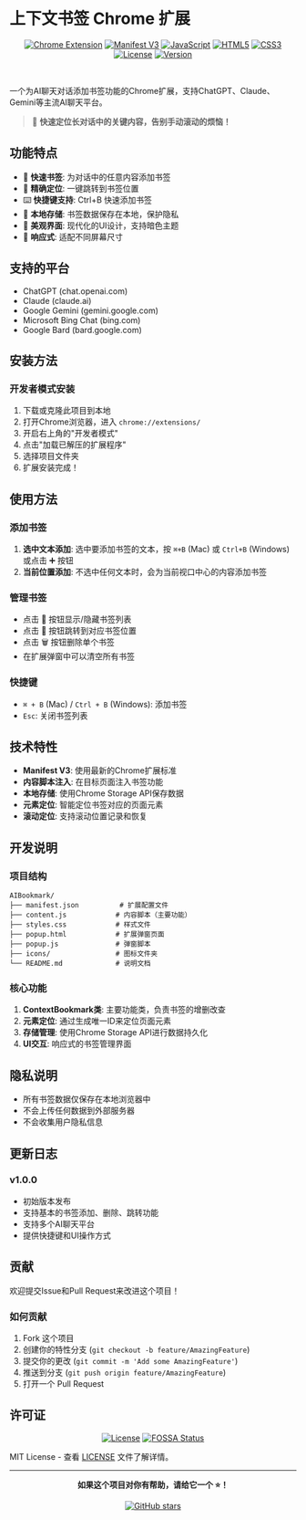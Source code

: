 # 上下文书签 Chrome 扩展

<div align="center">

[![Chrome Extension](https://img.shields.io/badge/Chrome-Extension-4285F4?style=for-the-badge&logo=google-chrome&logoColor=white)](https://chrome.google.com/webstore)
[![Manifest V3](https://img.shields.io/badge/Manifest-V3-4285F4?style=for-the-badge&logo=google-chrome&logoColor=white)](https://developer.chrome.com/docs/extensions/mv3/)
[![JavaScript](https://img.shields.io/badge/JavaScript-ES6+-F7DF1E?style=for-the-badge&logo=javascript&logoColor=black)](https://developer.mozilla.org/en-US/docs/Web/JavaScript)
[![HTML5](https://img.shields.io/badge/HTML5-E34F26?style=for-the-badge&logo=html5&logoColor=white)](https://developer.mozilla.org/en-US/docs/Web/HTML)
[![CSS3](https://img.shields.io/badge/CSS3-1572B6?style=for-the-badge&logo=css3&logoColor=white)](https://developer.mozilla.org/en-US/docs/Web/CSS)
[![License](https://img.shields.io/badge/License-MIT-green?style=for-the-badge)](LICENSE)
[![Version](https://img.shields.io/badge/Version-1.0.0-blue?style=for-the-badge)](https://github.com/yourusername/AIBookmark/releases)

<br>

</div>

一个为AI聊天对话添加书签功能的Chrome扩展，支持ChatGPT、Claude、Gemini等主流AI聊天平台。

> 🚀 **快速定位长对话中的关键内容，告别手动滚动的烦恼！**

## 功能特点

- 📖 **快速书签**: 为对话中的任意内容添加书签
- 🎯 **精确定位**: 一键跳转到书签位置
- ⌨️ **快捷键支持**: Ctrl+B 快速添加书签
- 💾 **本地存储**: 书签数据保存在本地，保护隐私
- 🎨 **美观界面**: 现代化的UI设计，支持暗色主题
- 📱 **响应式**: 适配不同屏幕尺寸

## 支持的平台

- ChatGPT (chat.openai.com)
- Claude (claude.ai)
- Google Gemini (gemini.google.com)
- Microsoft Bing Chat (bing.com)
- Google Bard (bard.google.com)

## 安装方法

### 开发者模式安装

1. 下载或克隆此项目到本地
2. 打开Chrome浏览器，进入 `chrome://extensions/`
3. 开启右上角的"开发者模式"
4. 点击"加载已解压的扩展程序"
5. 选择项目文件夹
6. 扩展安装完成！

## 使用方法

### 添加书签

1. **选中文本添加**: 选中要添加书签的文本，按 `⌘+B` (Mac) 或 `Ctrl+B` (Windows) 或点击 ➕ 按钮
2. **当前位置添加**: 不选中任何文本时，会为当前视口中心的内容添加书签

### 管理书签

- 点击 📖 按钮显示/隐藏书签列表
- 点击 📍 按钮跳转到对应书签位置
- 点击 🗑️ 按钮删除单个书签
- 在扩展弹窗中可以清空所有书签

### 快捷键

- `⌘ + B` (Mac) / `Ctrl + B` (Windows): 添加书签
- `Esc`: 关闭书签列表

## 技术特性

- **Manifest V3**: 使用最新的Chrome扩展标准
- **内容脚本注入**: 在目标页面注入书签功能
- **本地存储**: 使用Chrome Storage API保存数据
- **元素定位**: 智能定位书签对应的页面元素
- **滚动定位**: 支持滚动位置记录和恢复

## 开发说明

### 项目结构

```
AIBookmark/
├── manifest.json          # 扩展配置文件
├── content.js            # 内容脚本（主要功能）
├── styles.css            # 样式文件
├── popup.html            # 扩展弹窗页面
├── popup.js              # 弹窗脚本
├── icons/                # 图标文件夹
└── README.md             # 说明文档
```

### 核心功能

1. **ContextBookmark类**: 主要功能类，负责书签的增删改查
2. **元素定位**: 通过生成唯一ID来定位页面元素
3. **存储管理**: 使用Chrome Storage API进行数据持久化
4. **UI交互**: 响应式的书签管理界面

## 隐私说明

- 所有书签数据仅保存在本地浏览器中
- 不会上传任何数据到外部服务器
- 不会收集用户隐私信息

## 更新日志

### v1.0.0
- 初始版本发布
- 支持基本的书签添加、删除、跳转功能
- 支持多个AI聊天平台
- 提供快捷键和UI操作方式

## 贡献

欢迎提交Issue和Pull Request来改进这个项目！

### 如何贡献

1. Fork 这个项目
2. 创建你的特性分支 (`git checkout -b feature/AmazingFeature`)
3. 提交你的更改 (`git commit -m 'Add some AmazingFeature'`)
4. 推送到分支 (`git push origin feature/AmazingFeature`)
5. 打开一个 Pull Request

## 许可证

<div align="center">

[![License](https://img.shields.io/badge/License-MIT-green.svg?style=for-the-badge)](LICENSE)
[![FOSSA Status](https://app.fossa.com/api/projects/git%2Bgithub.com%2Fyourusername%2FAIBookmark.svg?type=shield)](https://app.fossa.com/projects/git%2Bgithub.com%2Fyourusername%2FAIBookmark)

</div>

MIT License - 查看 [LICENSE](LICENSE) 文件了解详情。

---

<div align="center">

**如果这个项目对你有帮助，请给它一个 ⭐️！**

[![GitHub stars](https://img.shields.io/github/stars/yourusername/AIBookmark?style=social&logo=github)](https://github.com/yourusername/AIBookmark)

</div>
